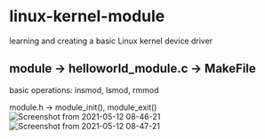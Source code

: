 # linux-kernel-module
learning and creating a basic Linux kernel device driver

## module -> helloworld_module.c -> MakeFile
  basic operations: insmod, lsmod, rmmod 
  
  module.h -> module_init(), module_exit()
![Screenshot from 2021-05-12 08-46-21](https://user-images.githubusercontent.com/36214175/117913357-db8fbe00-b2fe-11eb-8b0e-973607e92e80.png)
![Screenshot from 2021-05-12 08-47-21](https://user-images.githubusercontent.com/36214175/117913371-e1859f00-b2fe-11eb-8dde-35840f6525bc.png)
